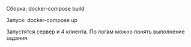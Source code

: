 Сборка: docker-compose build

Запуск: docker-compose up

Запустятся сервер и 4 клиента. По логам можно понять выполнение задания
